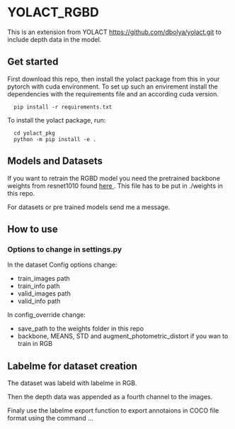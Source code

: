 # YOLACT_RGBD

This is an extension from YOLACT https://github.com/dbolya/yolact.git to include depth data in the model.

## Get started
First download this repo, then install the yolact package from this in your pytorch with cuda environment. To set up such an envirement install the dependencies with the requirements file and an according cuda version.

      pip install -r requirements.txt

To install the yolact package, run:

      cd yolact_pkg
      python -m pip install -e .



## Models and Datasets
If you want to retrain the RGBD model you need the pretrained backbone weights from resnet1010 found <a href='https://drive.google.com/file/d/1tvqFPd4bJtakOlmn-uIA492g2qurRChj/view'>here </a>. This file has to be put in ./weights in this repo.

For datasets or pre trained models send me a message.

## How to use

### Options to change in settings.py

In the dataset Config options change:
   - train_images path
   - train_info path
   - valid_images path
   - valid_info path

In config_override change:
   -  save_path to the weights folder in this repo
   -  backbone, MEANS, STD and augment_photometric_distort if you wan to train in RGB


## Labelme for dataset creation
 
The dataset was labeld with labelme in RGB. 

Then the depth data was appended as a fourth channel to the images. 

Finaly use the labelme export function to export annotaions in COCO file format using the command ...

